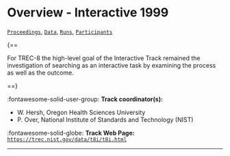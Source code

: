 # Overview - Interactive 1999

[`Proceedings`](./proceedings.md), [`Data`](./data.md), [`Runs`](./runs.md), [`Participants`](./participants.md)

{==

For TREC-8 the high-level goal of the Interactive Track remained the investigation of searching as an interactive task by examining the process as well as the outcome.

==}

:fontawesome-solid-user-group: **Track coordinator(s):**

- W. Hersh, Oregon Health Sciences University 
- P. Over, National Institute of Standards and Technology (NIST) 

:fontawesome-solid-globe: **Track Web Page:** [`https://trec.nist.gov/data/t8i/t8i.html`](https://trec.nist.gov/data/t8i/t8i.html) 

---

